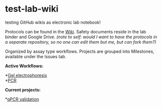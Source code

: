 # test-lab-wiki
testing GitHub wikis as electronic lab notebook!

Protocols can be found in the [Wiki](https://github.com/vsfarrar/test-lab-wiki/wiki). Safety documents reside in the lab binder and Google Drive.  _(note to self: would I want to have the protocols in a separate repository, so no one can edit them but me, but can fork them?)_

Organized by assay type workflows. Projects are grouped into Milestones, available under the Issues tab. 

**Active Workflows:**

*[Gel electrophoresis](test_workflow.md)<br>
*[PCR](pcr_workflow.md)

**Current projects:**

*[qPCR validation](https://github.com/vsfarrar/test-lab-wiki/milestones)
